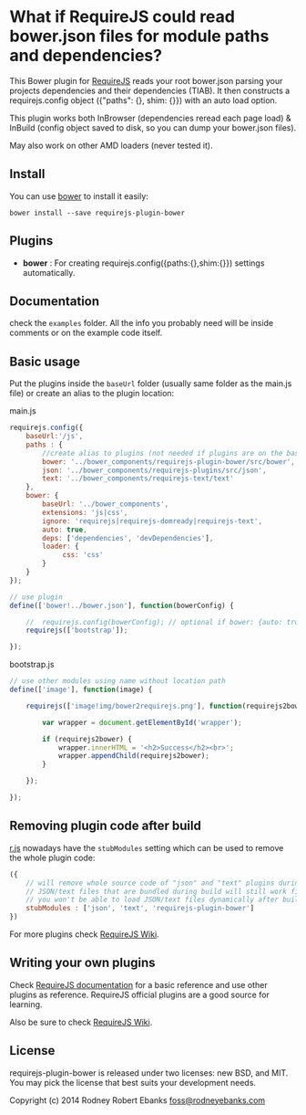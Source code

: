 # What if RequireJS could read bower.json files for module paths and dependencies?

This Bower plugin for [RequireJS](http://requirejs.org) reads your root bower.json parsing your projects dependencies and their dependencies (TIAB).  It then constructs a requirejs.config object ({"paths": {}, shim: {}}) with an auto load option.

This plugin works both InBrowser (dependencies reread each page load) & InBuild (config object saved to disk, so you can dump your bower.json files). 

May also work on other AMD loaders (never tested it).

## Install

You can use [bower](http://bower.io/) to install it easily:

```
bower install --save requirejs-plugin-bower
```

## Plugins

 - **bower** : For creating requirejs.config({paths:{},shim:{}}) settings automatically.


## Documentation

check the `examples` folder. All the info you probably need will be inside
comments or on the example code itself.


## Basic usage

Put the plugins inside the `baseUrl` folder (usually same folder as the main.js
file) or create an alias to the plugin location:

main.js
```main.js
requirejs.config({
    baseUrl:'/js',
    paths : {
        //create alias to plugins (not needed if plugins are on the baseUrl)
        bower: '../bower_components/requirejs-plugin-bower/src/bower',
        json: '../bower_components/requirejs-plugins/src/json',
        text: '../bower_components/requirejs-text/text'
    },
    bower: {
        baseUrl: '../bower_components',
        extensions: 'js|css',
        ignore: 'requirejs|requirejs-domready|requirejs-text',
        auto: true,
        deps: ['dependencies', 'devDependencies'],
        loader: {
             css: 'css'
        }
    }
});

// use plugin 
define(['bower!../bower.json'], function(bowerConfig) {

    //  requirejs.config(bowerConfig); // optional if bower: {auto: true}
    requirejs(['bootstrap']);

});
```
bootstrap.js
```bootstrap.js
// use other modules using name without location path
define(['image'], function(image) {

    requirejs(['image!img/bower2requirejs.png'], function(requirejs2bower) {

        var wrapper = document.getElementById('wrapper');

        if (requirejs2bower) {
            wrapper.innerHTML = '<h2>Success</h2><br>';
            wrapper.appendChild(requirejs2bower);
        }

    });

});
```

## Removing plugin code after build

[r.js](https://github.com/jrburke/r.js/blob/master/build/example.build.js)
nowadays have the `stubModules` setting which can be used to remove the whole
plugin code:

```js
({
    // will remove whole source code of "json" and "text" plugins during build
    // JSON/text files that are bundled during build will still work fine but
    // you won't be able to load JSON/text files dynamically after build
    stubModules : ['json', 'text', 'requirejs-plugin-bower']
})
```

For more plugins check [RequireJS Wiki](https://github.com/jrburke/requirejs/wiki/Plugins).

## Writing your own plugins

Check [RequireJS documentation](http://requirejs.org/docs/plugins.html) for
a basic reference and use other plugins as reference. RequireJS official
plugins are a good source for learning.

Also be sure to check [RequireJS Wiki](https://github.com/jrburke/requirejs/wiki/Plugins).

## License

requirejs-plugin-bower is released under two licenses: new BSD, and MIT. You may pick the
license that best suits your development needs.

Copyright (c) 2014 Rodney Robert Ebanks foss@rodneyebanks.com
